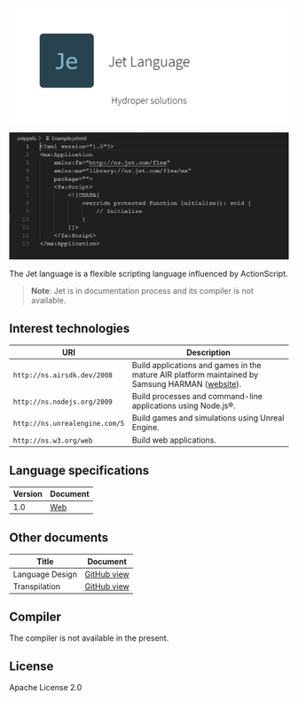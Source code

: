 <p align="center">
  <img src="./assets/banner.png" width="500">
</p>

<p align="center">
  <img src="./snippets/Example.png" width="690">
</p>

The Jet language is a flexible scripting language influenced by ActionScript.

> **Note**: Jet is in documentation process and its compiler is not available.

## Interest technologies

| URI | Description |
| --- | ----------- |
| `http://ns.airsdk.dev/2008` | Build applications and games in the mature AIR platform maintained by Samsung HARMAN ([website](https://airsdk.dev)). |
| `http://ns.nodejs.org/2009` | Build processes and command-line applications using Node.js®. |
| `http://ns.unrealengine.com/5` | Build games and simulations using Unreal Engine. |
| `http://ns.w3.org/web` | Build web applications. |

## Language specifications

| Version | Document |
| ------- | -------- |
| 1.0     | [Web](https://hydroper-jet.github.io/lang/spec/1.0/live) |

## Other documents

| Title | Document |
| ----- | -------- |
| Language Design | [GitHub view](design/design.md) |
| Transpilation | [GitHub view](design/transpilation.md) |

## Compiler

The compiler is not available in the present.

## License

Apache License 2.0